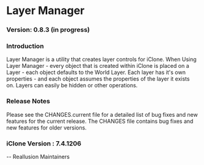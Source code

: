 # Layer Manager

### Version: 0.8.3 (in progress)

### Introduction

Layer Manager is a utility that creates layer controls for iClone. When Using Layer Manager - every object that is created within iClone is placed on a Layer - 
each object defaults to the World Layer. Each layer has it's own properties - and each object assumes the properties of the layer it exists on. Layers can easily be hidden or other operations.

### Release Notes

Please see the CHANGES.current file for a detailed list of bug fixes and
new features for the current release. The CHANGES file contains bug fixes
and new features for older versions.

### iClone Version : 7.4.1206


 -- Reallusion Maintainers